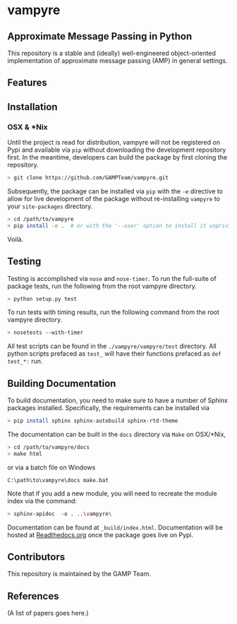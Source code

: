 # vampyre
## Approximate Message Passing in Python
This repository is a stable and (ideally) well-engineered object-oriented implementation of approximate message passing (AMP) in general settings. 

## Features

## Installation 
### OSX & *Nix
Until the project is read for distribution, vampyre will not be registered on Pypi and available via `pip` without downloading the development repository first. In the meantime, developers can build the package by first cloning the repository.

```bash
> git clone https://github.com/GAMPTeam/vampyre.git
```

Subsequently, the package can be installed via `pip` with the `-e` directive to allow for live development of the package without re-installing `vampyre` to your `site-packages` directory.

```bash
> cd /path/to/vampyre
> pip install -e .  # or with the '--user' option to install it unprivileged
```

Voilà.

## Testing
Testing is accomplished via `nose` and `nose-timer`. To run the full-suite of package tests, run the following from the root vampyre directory.

```bash
> python setup.py test
```

To run tests with timing results, run the following command from the root vampyre directory.
```bash
> nosetests --with-timer
```

All test scripts can be found in the `./vampyre/vampyre/test` directory. All python scripts prefaced as `test_` will have their functions prefaced as `def test_*:` run.


## Building Documentation
To build documentation, you need to make sure to have a number of Sphinx packages installed. Specifically, the requirements can be installed via

```bash
> pip install sphinx sphinx-autobuild sphinx-rtd-theme
```

The documentation can be built in the `docs` directory via `Make` on OSX/*Nix, 
```bash
> cd /path/to/vampyre/docs
> make html
```
or via a batch file on Windows
```dos
C:\path\to\vampyre\docs make.bat
```

Note that if you add a new module, you will need to recreate the module index
via the command:
```bash
> sphinx-apidoc  -o . ..\vampyre\
```

Documentation can be found at `_build/index.html`. Documentation will be hosted at [Readthedocs.org](https://readthedocs.org) once the package goes live on Pypi.


## Contributors
This repository is maintained by the GAMP Team.

## References
(A list of papers goes here.)
